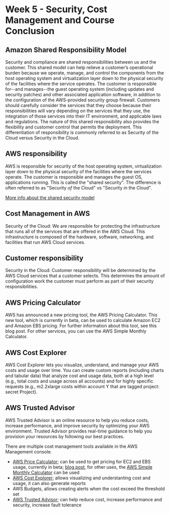 # Week 5 - Security, Cost Management and Course Conclusion
## Amazon Shared Responsibility Model

Security and compliance are shared responsibilities between us and the customer. This shared model can help relieve a customer’s operational burden because we operate, manage, and control the components from the host operating system and virtualization layer down to the physical security of the facilities where the service operates. The customer is responsible for--and manages--the guest operating system (including updates and security patches) and other associated application software, in addition to the configuration of the AWS-provided security group firewall. Customers should carefully consider the services that they choose because their responsibilities will vary depending on the services that they use, the integration of those services into their IT environment, and applicable laws and regulations. The nature of this shared responsibility also provides the flexibility and customer control that permits the deployment. This differentiation of responsibility is commonly referred to as Security of the Cloud versus Security in the Cloud.

## AWS responsibility

AWS is responsible for security of the host operating system, virtualization layer down to the physical security of the facilities where the services operate. The customer is responsible and manages the guest OS, applications running. This is called the "shared security". The difference is often referred to as "Security *of* the Cloud" vs "Security *in* the Cloud".

[More info about the shared security model](https://aws.amazon.com/compliance/shared-responsibility-model/)

## Cost Management in AWS
Security of the Cloud: We are responsible for protecting the infrastructure that runs all of the services that are offered in the AWS Cloud. This infrastructure is composed of the hardware, software, networking, and facilities that run AWS Cloud services.

## Customer responsibility
Security in the Cloud: Customer responsibility will be determined by the AWS Cloud services that a customer selects. This determines the amount of configuration work the customer must perform as part of their security responsibilities.

## AWS Pricing Calculator
AWS has announced a new pricing tool, the AWS Pricing Calculator. This new tool, which is currently in beta, can be used to calculate Amazon EC2 and Amazon EBS pricing. For further information about this tool, see this blog post. For other services, you can use the AWS Simple Monthly Calculator.

## AWS Cost Explorer
AWS Cost Explorer lets you visualize, understand, and manage your AWS costs and usage over time. You can create custom reports (including charts and tabular data) that analyze cost and usage data, both at a high level (e.g., total costs and usage across all accounts) and for highly specific requests (e.g., m2.2xlarge costs within account Y that are tagged project: secret Project).

## AWS Trusted Advisor
AWS Trusted Advisor is an online resource to help you reduce costs, increase performance, and improve security by optimizing your AWS environment. Trusted Advisor provides real-time guidance to help you provision your resources by following our best practices.

There are multiple cost management tools available in the AWS Management console.

  * [AWS Price Calculator](https://calculator.aws/#/); can be used to get pricing for EC2 and EBS usage, currently in beta; [blog post](https://aws.amazon.com/blogs/aws/check-it-out-new-aws-pricing-calculator-for-ec2-and-ebs/), for other uses, the [AWS Simple Monthly Calculator](https://calculator.s3.amazonaws.com/index.html) can be used 
  * [AWS Cost Explorer](https://aws.amazon.com/aws-cost-management/aws-cost-explorer/); allows visualizing and understanting cost and usage, it can also generate reports
  * AWS Budgets, allows creating alerts when the cost exceed the threshold set
  * [AWS Trusted Advisor](https://aws.amazon.com/premiumsupport/trustedadvisor/); can help reduce cost, increase performance and security, increase fault tolerance


  
    
